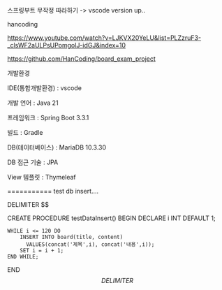 스프링부트 무작정 따라하기 -> vscode version up..

hancoding

https://www.youtube.com/watch?v=LJKVX20YeLU&list=PLZzruF3-_clsWF2aULPsUPomgolJ-idGJ&index=10

https://github.com/HanCoding/board_exam_project

개발환경
 
IDE(통합개발환경) : vscode

개발 언어 : Java 21

프레임워크 : Spring Boot 3.3.1

빌드 : Gradle

DB(데이터베이스) : MariaDB 10.3.30

DB 접근 기술 : JPA

View 템플릿 : Thymeleaf

===========
test db insert....

DELIMITER $$

CREATE PROCEDURE testDataInsert()
BEGIN
    DECLARE i INT DEFAULT 1;

    WHILE i <= 120 DO
        INSERT INTO board(title, content)
          VALUES(concat('제목',i), concat('내용',i));
        SET i = i + 1;
    END WHILE;
END$$
DELIMITER $$
